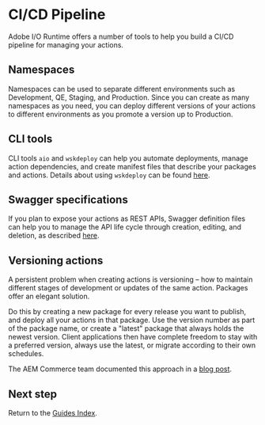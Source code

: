 # CI/CD Pipeline

Adobe I/O Runtime offers a number of tools to help you build a CI/CD pipeline for managing your actions. 

## Namespaces

Namespaces can be used to separate different environments such as Development, QE, Staging, and Production. Since you can create as many namespaces as you need, you can deploy different versions of your actions to different environments as you promote a version up to Production.

## CLI tools

CLI tools `aio` and `wskdeploy` can help you automate deployments, manage action dependencies, and create manifest files that describe your packages and actions. Details about using `wskdeploy` can be found [here](creating_actions.md). 

## Swagger specifications

If you plan to expose your actions as REST APIs, Swagger definition files can help you to manage the API life cycle through creation, editing, and deletion, as described [here](creating_rest_apis.md#using-swagger-files).

## Versioning actions

A persistent problem when creating actions is versioning – how to maintain different stages of development or updates of the same action. Packages offer an elegant solution.

Do this by creating a new package for every release you want to publish, and deploy all your actions in that package. Use the version number as part of the package name, or create a "latest" package that always holds the newest version. Client applications then have complete freedom to stay with a preferred version, always use the latest, or migrate according to their own schedules.

The AEM Commerce team documented this approach in a [blog post](https://medium.com/adobetech/functions-packaging-and-versioning-in-adobe-i-o-runtime-7accdfd95e0a).

## Next step

Return to the [Guides Index](../../guides/guides_index.md).
